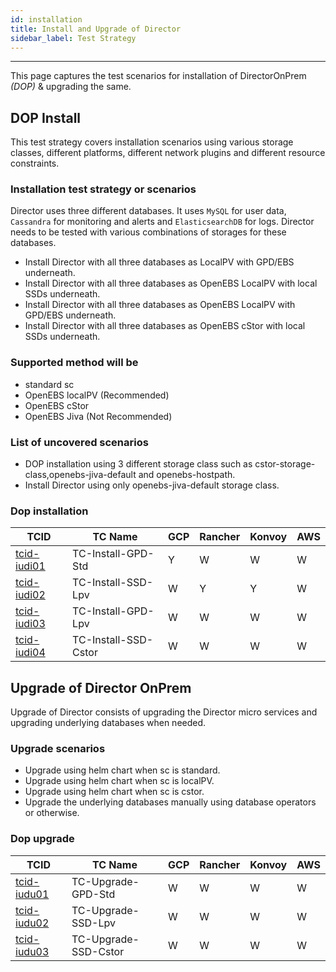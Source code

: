 ```yaml
---
id: installation
title: Install and Upgrade of Director
sidebar_label: Test Strategy
---
```

------

This page captures the test scenarios for installation of DirectorOnPrem _(DOP)_ & upgrading the same. 

## DOP Install

This test strategy covers installation scenarios using various storage classes, different platforms, different network plugins and different resource constraints.

### Installation test strategy or scenarios

Director uses three different databases. It uses `MySQL` for user data, `Cassandra` for monitoring and alerts and `ElasticsearchDB` for logs. Director needs to be tested with various combinations of storages for these databases.

- Install Director with all three databases as LocalPV with GPD/EBS underneath.
- Install Director with all three databases as OpenEBS LocalPV with local SSDs underneath.
- Install Director with all three databases as OpenEBS LocalPV with GPD/EBS underneath.
- Install Director with all three databases as OpenEBS cStor with local SSDs underneath.

### Supported method will be 

- standard sc
- OpenEBS localPV (Recommended)
- OpenEBS cStor
- OpenEBS Jiva (Not Recommended)

### List of uncovered scenarios 

- DOP installation using 3 different storage class such as cstor-storage-class,openebs-jiva-default and openebs-hostpath.
- Install Director using only openebs-jiva-default storage class.

### Dop installation

| TCID                                   | TC Name                   | GCP             | Rancher | Konvoy | AWS  |
| -------------------------------------- | ------------------------- | --------------- | ------- | ------ | ---- |
| [tcid-iudi01](tc-install-gpd-std)      | TC-Install-GPD-Std        | Y               | W       | W      | W    |
| [tcid-iudi02](tc-install-ssd-lpv)      | TC-Install-SSD-Lpv        | W               | Y       | Y      | W    |
| [tcid-iudi03](tc-install-gpd-lpv)      | TC-Install-GPD-Lpv        | W               | W       | W      | W    |
| [tcid-iudi04](tc-install-ssd-cstor)    | TC-Install-SSD-Cstor	     | W               | W       | W      | W    |




## Upgrade of Director OnPrem

Upgrade of Director consists of upgrading the Director micro services and upgrading underlying databases when needed.

### Upgrade scenarios

- Upgrade using helm chart when sc is standard.
- Upgrade using helm chart when sc is localPV.
- Upgrade using helm chart when sc is cstor.
- Upgrade the underlying databases manually using database operators or otherwise.


### Dop upgrade

| TCID                                   | TC Name                   | GCP             | Rancher | Konvoy | AWS  |
| -------------------------------------- | ------------------------- | --------------- | ------- | ------ | ---- |
| [tcid-iudu01](tc-upgrade-gpd-std)      | TC-Upgrade-GPD-Std        | W               | W       | W      | W    |
| [tcid-iudu02](tc-upgrade-ssd-lpv)      | TC-Upgrade-SSD-Lpv        | W               | W       | W      | W    |
| [tcid-iudu03](tc-upgrade-ssd-cstor)    | TC-Upgrade-SSD-Cstor      | W               | W       | W      | W    |
